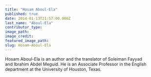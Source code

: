 ```yaml
---
title: "Hosam Aboul-Ela"
published: true
date: 2014-01-13T21:57:00.000Z
last_name: "Aboul-Ela"
contributor_type:
image_path:
image_credit:
featured_image_path:
slug: Hosam-Aboul-Ela
---
```


Hosam Aboul-Ela is an author and the translator of Soleiman Fayyad and Ibrahim Abdel Meguid. He is an Associate Professor in the English department at the University of Houston, Texas.

